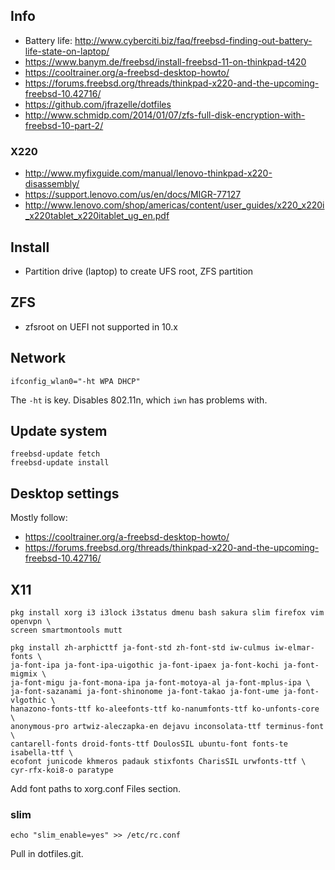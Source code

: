 ## Info

* Battery life: http://www.cyberciti.biz/faq/freebsd-finding-out-battery-life-state-on-laptop/
* https://www.banym.de/freebsd/install-freebsd-11-on-thinkpad-t420
* https://cooltrainer.org/a-freebsd-desktop-howto/
* https://forums.freebsd.org/threads/thinkpad-x220-and-the-upcoming-freebsd-10.42716/
* https://github.com/jfrazelle/dotfiles
* http://www.schmidp.com/2014/01/07/zfs-full-disk-encryption-with-freebsd-10-part-2/

### X220

* http://www.myfixguide.com/manual/lenovo-thinkpad-x220-disassembly/
* https://support.lenovo.com/us/en/docs/MIGR-77127
* http://www.lenovo.com/shop/americas/content/user_guides/x220_x220i_x220tablet_x220itablet_ug_en.pdf

## Install

* Partition drive (laptop) to create UFS root, ZFS partition

## ZFS

* zfsroot on UEFI not supported in 10.x

## Network

```
ifconfig_wlan0="-ht WPA DHCP"
```

The `-ht` is key. Disables 802.11n, which `iwn` has problems with.

## Update system

```
freebsd-update fetch
freebsd-update install
```

## Desktop settings

Mostly follow:

* https://cooltrainer.org/a-freebsd-desktop-howto/
* https://forums.freebsd.org/threads/thinkpad-x220-and-the-upcoming-freebsd-10.42716/

## X11

```
pkg install xorg i3 i3lock i3status dmenu bash sakura slim firefox vim openvpn \
screen smartmontools mutt

pkg install zh-arphicttf ja-font-std zh-font-std iw-culmus iw-elmar-fonts \
ja-font-ipa ja-font-ipa-uigothic ja-font-ipaex ja-font-kochi ja-font-migmix \
ja-font-migu ja-font-mona-ipa ja-font-motoya-al ja-font-mplus-ipa \
ja-font-sazanami ja-font-shinonome ja-font-takao ja-font-ume ja-font-vlgothic \
hanazono-fonts-ttf ko-aleefonts-ttf ko-nanumfonts-ttf ko-unfonts-core \
anonymous-pro artwiz-aleczapka-en dejavu inconsolata-ttf terminus-font \
cantarell-fonts droid-fonts-ttf DoulosSIL ubuntu-font fonts-te isabella-ttf \
ecofont junicode khmeros padauk stixfonts CharisSIL urwfonts-ttf \
cyr-rfx-koi8-o paratype
```

Add font paths to xorg.conf Files section.

### slim

```
echo "slim_enable=yes" >> /etc/rc.conf
```

Pull in dotfiles.git.
